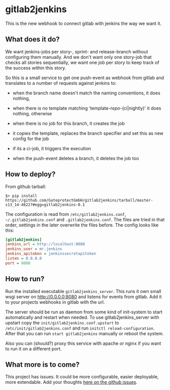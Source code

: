 # gitlab2jenkins

This is the new webhook to connect gitlab with jenkins the way we want it.

## What does it do?

We want jenkins-jobs per story-, sprint- and release-branch without configuring them manually. And we don't want only one story-job that checks all stories sequentially, we want one job per story to keep track of the success within this story.

So this is a small service to get one push-event as webhook from gitlab and translates to a number of requests against jenkins to:

- when the branch name doesn't match the naming conventions, it does nothing,
- when there is no template matching 'template-*repo*-(ci|nightly)' it does nothing, otherwise
- when there is no job for this branch, it creates the job
- it copies the template, replaces the branch specifier and set this as new config for the job
- if its a ci-job, it triggers the execution

- when the push-event deletes a branch, it deletes the job too

## How to deploy?

From github tarball:
```shell
$> pip install https://github.com/GateprotectGmbH/gitlab2jenkins/tarball/master-s13_14-46227#egg=gitlab2jenkins-0.1
```

The configuration is read from `/etc/gitlab2jenkins.conf`, `~/.gitlab2jenkins.conf` and `.gitlab2jenkins.conf`. The files are tried in that order, settings in the later overwrite the files before. The config looks like this:

```ini
[gitlab2jenkins]
jenkins_url = http://localhost:8080
jenkins_user = mr.jenkins
jenkins_apitoken = jenkinssecretapitoken
listen = 0.0.0.0
port = 8080
```

## How to run?

Run the installed executable `gitlab2jenkins_server`. This runs it own small wsgi server on http://0.0.0.0:8080 and listens for events from gitlab.
Add it to your projects webhooks in gitlab with the url.

The server should be run as daemon from some kind of init-system to start automatically and restart when needed. To use gitlab2jenkins_server with upstart copy the `init/gitlab2jenkins.conf.upstart` to `/etc/init/gitlab2jenkins.conf` and run `initctl reload-configuration`. After that you can run `start gitlab2jenkins` manually or reboot the system.

Also you can (should?) proxy this service with apache or nginx if you want to run it on a different port.

## What more is to come?

This project has issues. It could be more configurable, easier deployable, more extendable. Add your thoughts [here on the github issues](https://github.com/GateprotectGmbH/gitlab2jenkins/issues).
